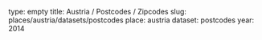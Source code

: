 type: empty
title: Austria / Postcodes / Zipcodes
slug: places/austria/datasets/postcodes
place: austria
dataset: postcodes
year: 2014
